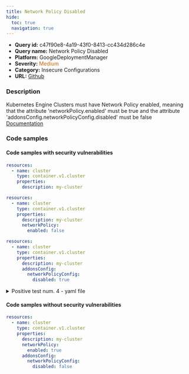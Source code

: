 ```yaml
---
title: Network Policy Disabled
hide:
  toc: true
  navigation: true
---
```


<style>
  .highlight .hll {
    background-color: #ff171742;
  }
  .md-content {
    max-width: 1100px;
    margin: 0 auto;
  }
</style>

-   **Query id:** c47f90e8-4a19-43f0-8413-cc434d286c4e
-   **Query name:** Network Policy Disabled
-   **Platform:** GoogleDeploymentManager
-   **Severity:** <span style="color:#C60">Medium</span>
-   **Category:** Insecure Configurations
-   **URL:** [Github](https://github.com/Checkmarx/kics/tree/master/assets/queries/googleDeploymentManager/gcp/network_policy_disabled)

### Description
Kubernetes Engine Clusters must have Network Policy enabled, meaning that the attribute 'networkPolicy.enabled' must be true and the attribute 'addonsConfig.networkPolicyConfig.disabled' must be false<br>
[Documentation](https://cloud.google.com/kubernetes-engine/docs/reference/rest/v1/projects.zones.clusters)

### Code samples
#### Code samples with security vulnerabilities
```yaml title="Positive test num. 1 - yaml file" hl_lines="4"
resources:
  - name: cluster
    type: container.v1.cluster
    properties:
      description: my-cluster

```
```yaml title="Positive test num. 2 - yaml file" hl_lines="4 7"
resources:
  - name: cluster
    type: container.v1.cluster
    properties:
      description: my-cluster
      networkPolicy:
        enabled: false

```
```yaml title="Positive test num. 3 - yaml file" hl_lines="8 4"
resources:
  - name: cluster
    type: container.v1.cluster
    properties:
      description: my-cluster
      addonsConfig:
        networkPolicyConfig:
          disabled: true

```
<details><summary>Positive test num. 4 - yaml file</summary>

```yaml hl_lines="10 7"
resources:
  - name: cluster
    type: container.v1.cluster
    properties:
      description: my-cluster
      networkPolicy:
        enabled: false
      addonsConfig:
        networkPolicyConfig:
          disabled: true

```
</details>


#### Code samples without security vulnerabilities
```yaml title="Negative test num. 1 - yaml file"
resources:
  - name: cluster
    type: container.v1.cluster
    properties:
      description: my-cluster
      networkPolicy:
        enabled: true
      addonsConfig:
        networkPolicyConfig:
          disabled: false

```
